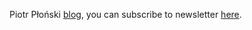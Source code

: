 Piotr Płoński [blog](https://pplonski.github.io/), you can subscribe to newsletter [here](https://tinyletter.com/pplonski).
